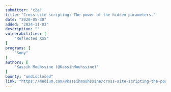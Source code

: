 ```yaml
---
submitter: "c2a"
title: "Cross-site scripting: The power of the hidden parameters."
date: "2020-05-30"
added: "2024-11-03"
description: ""
vulnerabilities: [
    "Reflected XSS"
]
programs: [
    "Sony"
]
authors: [
    "Kassih Mouhssine (@KassihMouhssine)"
]
bounty: "undisclosed"
link: "https://medium.com/@kassihmouhssine/cross-site-scripting-the-power-of-the-hidden-parameters-259a4d2c4c09"
---
```




